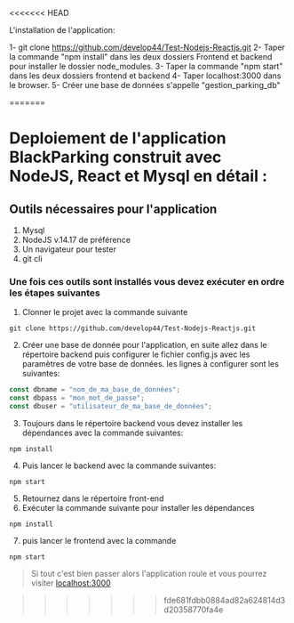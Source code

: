 <<<<<<< HEAD

L'installation de l'application:

1- git clone https://github.com/develop44/Test-Nodejs-Reactjs.git 
2- Taper la commande "npm install" dans les deux dossiers Frontend et backend pour installer le dossier node_modules.
3- Taper la commande "npm start" dans les deux dossiers frontend et backend
4- Taper localhost:3000 dans le browser.
5- Créer une base de données s'appelle "gestion_parking_db" 

=======
# Deploiement de l'application BlackParking construit avec NodeJS, React et Mysql en détail :

## Outils nécessaires pour l'application

1. Mysql
2. NodeJS v.14.17 de préférence
3. Un navigateur pour tester
3. git cli

### Une fois ces outils sont installés vous devez exécuter en ordre les étapes suivantes

1. Clonner le projet avec la commande suivante
```Shell
git clone https://github.com/develop44/Test-Nodejs-Reactjs.git
```

2. Créer une base de donnée pour l'application, en suite allez dans le répertoire backend puis configurer le fichier config.js avec les paramètres de votre base de données. 
les lignes à configurer sont les suivantes:
```JavaScript
const dbname = "nom_de_ma_base_de_données";
const dbpass = "mon_mot_de_passe";
const dbuser = "utilisateur_de_ma_base_de_données";
```
3. Toujours dans le répertoire backend vous devez installer les dépendances avec la commande suivantes:
```Shell
npm install
```
4. Puis lancer le backend avec la commande suivantes:
```Shell
npm start
```

5. Retournez dans le répertoire front-end
6. Exécuter la commande suivante pour installer les dépendances
```Shell
npm install
```
7. puis lancer le frontend avec la commande
```Shell
npm start
```

>Si tout c'est bien passer alors l'application roule et vous pourrez  visiter 
[localhost:3000](http://localhost:3000/ "Localhost")

>>>>>>> fde681fdbb0884ad82a624814d3d20358770fa4e
